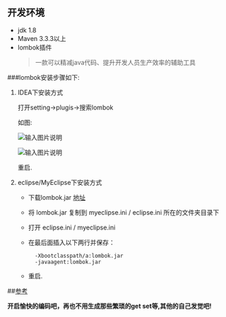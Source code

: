 ## 开发环境

- jdk 1.8
- Maven 3.3.3以上
- lombok插件
	> 一款可以精减java代码、提升开发人员生产效率的辅助工具

###lombok安装步骤如下:

1. IDEA下安装方式

	打开setting→plugis→搜索lombok
	
	如图:
	
	![输入图片说明](https://git.oschina.net/uploads/images/2017/0728/104122_441a213f_798427.png "1.png")
	
	![输入图片说明](https://git.oschina.net/uploads/images/2017/0728/104144_5ac7e84b_798427.png "2.png")
	
	重启.


2. eclipse/MyEclipse下安装方式
	
	- 下载lombok.jar  [地址](http://projectlombok.org/)
	- 将 lombok.jar 复制到 myeclipse.ini / eclipse.ini 所在的文件夹目录下
	- 打开 eclipse.ini / myeclipse.ini
	- 在最后面插入以下两行并保存：
			
			-Xbootclasspath/a:lombok.jar
			-javaagent:lombok.jar

	- 重启.

##[参考](http://www.blogjava.net/fancydeepin/archive/2012/07/12/382933.html)

**开启愉快的编码吧，再也不用生成那些繁琐的get set等,其他的自己发觉吧!**